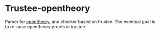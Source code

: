 # Trustee-opentheory

Parser for [opentheory](http://opentheory.gilith.com/), and checker based
on trustee. The eventual goal is to re-uuse opentheory proofs in trustee.
